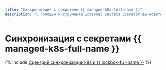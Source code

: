 ```yaml
---
title: "Синхронизация с секретами {{ managed-k8s-full-name }}"
description: "С помощью инструмента External Secrets Operator вы можете настроить синхронизацию секретов {{ lockbox-name }} с секретами кластера {{ managed-k8s-name }}."
---
```


# Синхронизация с секретами {{ managed-k8s-full-name }}

{% include [Сценарий синхронизации k8s и {{ lockbox-full-name }}](../../_tutorials/kubernetes-lockbox-secrets.md) %}
